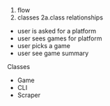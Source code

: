 1. flow
2. classes
    2a.class relationships

- user is asked for a platform
- user sees games for platform
- user picks a game
- user see game summary

Classes
- Game
- CLI
- Scraper